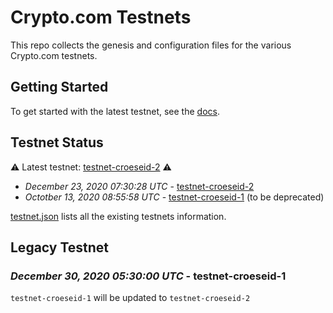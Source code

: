 # Crypto.com Testnets

This repo collects the genesis and configuration files for the various Crypto.com
testnets.

## Getting Started

To get started with the latest testnet, see the
[docs](https://chain.crypto.com/docs/getting-started/).

## Testnet Status

⚠️ Latest testnet: [testnet-croeseid-2](./testnet-croeseid-2) ⚠️

- *December 23, 2020 07:30:28 UTC* - [testnet-croeseid-2](./testnet-croeseid-2)
- *Octotber 13, 2020 08:55:58 UTC* - [testnet-croeseid-1](./testnet-croeseid-1) (to be deprecated)

[testnet.json](./testnet.json) lists all the existing testnets information.

## Legacy Testnet

### *December 30, 2020 05:30:00 UTC* - testnet-croeseid-1

`testnet-croeseid-1` will be updated to `testnet-croeseid-2`